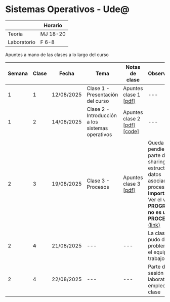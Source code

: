 # Sistemas Operativos - Ude@

|   |Horario|
|---|---|
|Teoria|MJ 18-20|
|Laboratorio|F 6-8|

Apuntes a mano de las clases a lo largo del curso

|Semana	| Clase	| Fecha | Tema | Notas de clase | Observaciones |
|----|----|----|----|----|----|
|1	 | 1 | 12/08/2025 | Clase 1 - Presentación del curso | Apuntes clase 1 [[pdf]](clase_01/SO-clase_01_12-08-2025.pdf) | --- |
|1	 | 2 | 14/08/2025 | Clase 2 - Introducción a los sistemas operativos | Apuntes clase 2 [[pdf]](clase_02/SO-clase_02_14-08-2025.pdf) [[code]](clase_02/code/) | --- |
|2	 | 3 | 19/08/2025 | Clase 3 - Procesos | Apuntes clase 3 [[pdf]](clase_03/SO-clase_03_19-08-2025.pdf) | Queda pendiente la parte de CPU sharing y las estructuras de datos asociadas a los procesos. **Importante**: Ver el video **UN PROGRAMA no es un PROCESO** [(link)](https://www.youtube.com/watch?v=7ge7u5VUSbE)|
|2	 | ~~4~~| 21/08/2025 | --- | --- | La clase no se pudo dar por problemas en el equipo de trabajo |
|2	 | 4 | 22/08/2025 | --- | --- | Parte de la sesión de laboratorio se empleo para la clase |

